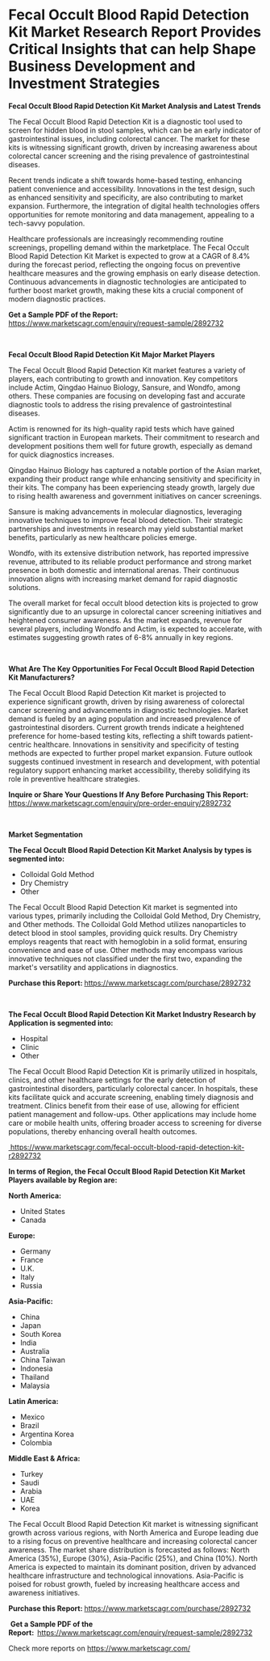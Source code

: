 <p><h1>Fecal Occult Blood Rapid Detection Kit Market Research Report Provides Critical Insights that can help Shape Business Development and Investment Strategies</h1></p><p><strong>Fecal Occult Blood Rapid Detection Kit Market Analysis and Latest Trends</strong></p>
<p><p>The Fecal Occult Blood Rapid Detection Kit is a diagnostic tool used to screen for hidden blood in stool samples, which can be an early indicator of gastrointestinal issues, including colorectal cancer. The market for these kits is witnessing significant growth, driven by increasing awareness about colorectal cancer screening and the rising prevalence of gastrointestinal diseases. </p><p>Recent trends indicate a shift towards home-based testing, enhancing patient convenience and accessibility. Innovations in the test design, such as enhanced sensitivity and specificity, are also contributing to market expansion. Furthermore, the integration of digital health technologies offers opportunities for remote monitoring and data management, appealing to a tech-savvy population. </p><p>Healthcare professionals are increasingly recommending routine screenings, propelling demand within the marketplace. The Fecal Occult Blood Rapid Detection Kit Market is expected to grow at a CAGR of 8.4% during the forecast period, reflecting the ongoing focus on preventive healthcare measures and the growing emphasis on early disease detection. Continuous advancements in diagnostic technologies are anticipated to further boost market growth, making these kits a crucial component of modern diagnostic practices.</p></p>
<p><strong>Get a Sample PDF of the Report:&nbsp;</strong> <a href="https://www.marketscagr.com/enquiry/request-sample/2892732?utm_campaign=3271&utm_medium=2&utm_source=Github&utm_content=ia&utm_term=15032025&utm_id=fecal-occult-blood-rapid-detection-kit">https://www.marketscagr.com/enquiry/request-sample/2892732</a></p>
<p>&nbsp;</p>
<p><strong>Fecal Occult Blood Rapid Detection Kit Major Market Players</strong></p>
<p><p>The Fecal Occult Blood Rapid Detection Kit market features a variety of players, each contributing to growth and innovation. Key competitors include Actim, Qingdao Hainuo Biology, Sansure, and Wondfo, among others. These companies are focusing on developing fast and accurate diagnostic tools to address the rising prevalence of gastrointestinal diseases.</p><p>Actim is renowned for its high-quality rapid tests which have gained significant traction in European markets. Their commitment to research and development positions them well for future growth, especially as demand for quick diagnostics increases.</p><p>Qingdao Hainuo Biology has captured a notable portion of the Asian market, expanding their product range while enhancing sensitivity and specificity in their kits. The company has been experiencing steady growth, largely due to rising health awareness and government initiatives on cancer screenings.</p><p>Sansure is making advancements in molecular diagnostics, leveraging innovative techniques to improve fecal blood detection. Their strategic partnerships and investments in research may yield substantial market benefits, particularly as new healthcare policies emerge.</p><p>Wondfo, with its extensive distribution network, has reported impressive revenue, attributed to its reliable product performance and strong market presence in both domestic and international arenas. Their continuous innovation aligns with increasing market demand for rapid diagnostic solutions.</p><p>The overall market for fecal occult blood detection kits is projected to grow significantly due to an upsurge in colorectal cancer screening initiatives and heightened consumer awareness. As the market expands, revenue for several players, including Wondfo and Actim, is expected to accelerate, with estimates suggesting growth rates of 6-8% annually in key regions.</p></p>
<p>&nbsp;</p>
<p><strong>What Are The Key Opportunities For Fecal Occult Blood Rapid Detection Kit Manufacturers?</strong></p>
<p><p>The Fecal Occult Blood Rapid Detection Kit market is projected to experience significant growth, driven by rising awareness of colorectal cancer screening and advancements in diagnostic technologies. Market demand is fueled by an aging population and increased prevalence of gastrointestinal disorders. Current growth trends indicate a heightened preference for home-based testing kits, reflecting a shift towards patient-centric healthcare. Innovations in sensitivity and specificity of testing methods are expected to further propel market expansion. Future outlook suggests continued investment in research and development, with potential regulatory support enhancing market accessibility, thereby solidifying its role in preventive healthcare strategies.</p></p>
<p><strong>Inquire or Share Your Questions If Any Before Purchasing This Report:</strong> <a href="https://www.marketscagr.com/enquiry/pre-order-enquiry/2892732?utm_campaign=3271&utm_medium=2&utm_source=Github&utm_content=ia&utm_term=15032025&utm_id=fecal-occult-blood-rapid-detection-kit">https://www.marketscagr.com/enquiry/pre-order-enquiry/2892732</a></p>
<p>&nbsp;</p>
<p><strong>Market Segmentation</strong></p>
<p><strong>The Fecal Occult Blood Rapid Detection Kit Market Analysis by types is segmented into:</strong></p>
<p><ul><li> Colloidal Gold Method</li><li>Dry Chemistry</li><li>Other </li></ul></p>
<p><p>The Fecal Occult Blood Rapid Detection Kit market is segmented into various types, primarily including the Colloidal Gold Method, Dry Chemistry, and Other methods. The Colloidal Gold Method utilizes nanoparticles to detect blood in stool samples, providing quick results. Dry Chemistry employs reagents that react with hemoglobin in a solid format, ensuring convenience and ease of use. Other methods may encompass various innovative techniques not classified under the first two, expanding the market's versatility and applications in diagnostics.</p></p>
<p><strong>Purchase this Report:&nbsp;</strong><a href="https://www.marketscagr.com/purchase/2892732?utm_campaign=3271&utm_medium=2&utm_source=Github&utm_content=ia&utm_term=15032025&utm_id=fecal-occult-blood-rapid-detection-kit">https://www.marketscagr.com/purchase/2892732</a></p>
<p>&nbsp;</p>
<p><strong>The Fecal Occult Blood Rapid Detection Kit Market Industry Research by Application is segmented into:</strong></p>
<p><ul><li> Hospital</li><li>Clinic</li><li>Other </li></ul></p>
<p><p>The Fecal Occult Blood Rapid Detection Kit is primarily utilized in hospitals, clinics, and other healthcare settings for the early detection of gastrointestinal disorders, particularly colorectal cancer. In hospitals, these kits facilitate quick and accurate screening, enabling timely diagnosis and treatment. Clinics benefit from their ease of use, allowing for efficient patient management and follow-ups. Other applications may include home care or mobile health units, offering broader access to screening for diverse populations, thereby enhancing overall health outcomes.</p></p>
<p><a href="https://www.marketscagr.com/fecal-occult-blood-rapid-detection-kit-r2892732?utm_campaign=3271&utm_medium=2&utm_source=Github&utm_content=ia&utm_term=15032025&utm_id=fecal-occult-blood-rapid-detection-kit">&nbsp;https://www.marketscagr.com/fecal-occult-blood-rapid-detection-kit-r2892732</a></p>
<p><strong>In terms of Region, the Fecal Occult Blood Rapid Detection Kit Market Players available by Region are:</strong></p>
<p>
    <p> <strong> North America: </strong>
        <ul>
            <li>United States</li>
            <li>Canada</li>
        </ul>
        </p> 
    <p> <strong> Europe: </strong>
        <ul>
            <li>Germany</li>
            <li>France</li>
            <li>U.K.</li>
            <li>Italy</li>
            <li>Russia</li>
        </ul>
        </p> 
    <p> <strong> Asia-Pacific: </strong>
        <ul>
            <li>China</li>
            <li>Japan</li>
            <li>South Korea</li>
            <li>India</li>
            <li>Australia</li>
            <li>China Taiwan</li>
            <li>Indonesia</li>
            <li>Thailand</li>
            <li>Malaysia</li>
        </ul>
        </p> 
    <p> <strong> Latin America: </strong>
        <ul>
            <li>Mexico</li>
            <li>Brazil</li>
            <li>Argentina Korea</li>
            <li>Colombia</li>
        </ul>
        </p> 
    <p> <strong> Middle East & Africa: </strong>
        <ul>
            <li>Turkey</li>
            <li>Saudi</li>
            <li>Arabia</li>
            <li>UAE</li>
            <li>Korea</li>
        </ul>
    </p>
    </p>
<p><p>The Fecal Occult Blood Rapid Detection Kit market is witnessing significant growth across various regions, with North America and Europe leading due to a rising focus on preventive healthcare and increasing colorectal cancer awareness. The market share distribution is forecasted as follows: North America (35%), Europe (30%), Asia-Pacific (25%), and China (10%). North America is expected to maintain its dominant position, driven by advanced healthcare infrastructure and technological innovations. Asia-Pacific is poised for robust growth, fueled by increasing healthcare access and awareness initiatives.</p></p>
<p><strong>Purchase this Report: </strong><a href="https://www.marketscagr.com/purchase/2892732?utm_campaign=3271&utm_medium=2&utm_source=Github&utm_content=ia&utm_term=15032025&utm_id=fecal-occult-blood-rapid-detection-kit">https://www.marketscagr.com/purchase/2892732</a></p>
<p>&nbsp;<strong>Get a Sample PDF of the Report:&nbsp;&nbsp;</strong><a href="https://www.marketscagr.com/enquiry/request-sample/2892732?utm_campaign=3271&utm_medium=2&utm_source=Github&utm_content=ia&utm_term=15032025&utm_id=fecal-occult-blood-rapid-detection-kit">https://www.marketscagr.com/enquiry/request-sample/2892732</a></p>
<p><strong></strong></p>
<p>Check more reports on <a href="https://www.marketscagr.com/?utm_campaign=3271&utm_medium=2&utm_source=Github&utm_content=ia&utm_term=15032025&utm_id=fecal-occult-blood-rapid-detection-kit">https://www.marketscagr.com/</a></p>